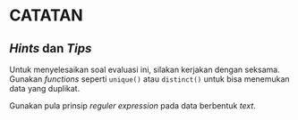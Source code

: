 # CATATAN

## _Hints_ dan _Tips_

Untuk menyelesaikan soal evaluasi ini, silakan kerjakan dengan seksama. Gunakan _functions_ seperti `unique()` atau `distinct()` untuk bisa menemukan data yang duplikat.

Gunakan pula prinsip _reguler expression_ pada data berbentuk _text_.